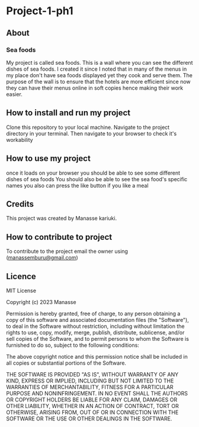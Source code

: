 # Project-1-ph1

## About

### Sea foods
My project is called sea foods.
This is a wall where you can see the different dishes of sea foods.
I created it since I noted that in many of the menus in my place don't have sea foods displayed yet they cook and serve them.
The purpose of the wall is to ensure that the hotels are more efficient since now they can have their menus online in soft copies hence making their work easier.

## How to install and run my project
Clone this repository to your local machine.
Navigate to the project directory in your terminal.
Then navigate to your browser to check it's workability

## How to use my project
once it loads on your browser you should be able to see some different dishes of sea foods
You should also be able to see the sea food's specific names 
you also can press the like button if you like a meal

## Credits
This project was created by Manasse kariuki.

## How to contribute to project
To contribute to the project email the owner using (manassemburu@gmail.com)

## Licence
MIT License

Copyright (c) 2023 Manasse

Permission is hereby granted, free of charge, to any person obtaining a copy
of this software and associated documentation files (the "Software"), to deal
in the Software without restriction, including without limitation the rights
to use, copy, modify, merge, publish, distribute, sublicense, and/or sell
copies of the Software, and to permit persons to whom the Software is
furnished to do so, subject to the following conditions:

The above copyright notice and this permission notice shall be included in all
copies or substantial portions of the Software.

THE SOFTWARE IS PROVIDED "AS IS", WITHOUT WARRANTY OF ANY KIND, EXPRESS OR
IMPLIED, INCLUDING BUT NOT LIMITED TO THE WARRANTIES OF MERCHANTABILITY,
FITNESS FOR A PARTICULAR PURPOSE AND NONINFRINGEMENT. IN NO EVENT SHALL THE
AUTHORS OR COPYRIGHT HOLDERS BE LIABLE FOR ANY CLAIM, DAMAGES OR OTHER
LIABILITY, WHETHER IN AN ACTION OF CONTRACT, TORT OR OTHERWISE, ARISING FROM,
OUT OF OR IN CONNECTION WITH THE SOFTWARE OR THE USE OR OTHER DEALINGS IN THE
SOFTWARE.
